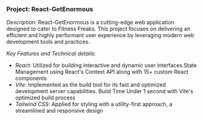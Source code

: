 ### Project: React-GetEnormous

*Description:*
React-GetEnormous is a cutting-edge web application designed to cater to Fitness Freaks. This project focuses on delivering an efficient and highly performant user experience by leveraging modern web development tools and practices.

*Key Features and Technical details:*
- *React*: Utilized for building interactive and dynamic user interfaces.State Management using React's Context API along with 15+ custom React components
- *Vite*: Implemented as the build tool for its fast and optimized development server capabilities. Build Time Under 1 second with Vite's optimized build process
- *Tailwind CSS*: Applied for styling with a utility-first approach, a streamlined and responsive design






